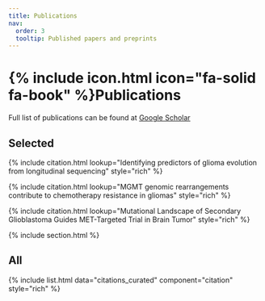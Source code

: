 ```yaml
---
title: Publications
nav:
  order: 3
  tooltip: Published papers and preprints
---
```


# {% include icon.html icon="fa-solid fa-book" %}Publications

Full list of publications can be found at [Google Scholar](https://scholar.google.com/citations?hl=en&user=UB-ecrMAAAAJ&view_op=list_works&sortby=pubdate)

## Selected

{% include citation.html lookup="Identifying predictors of glioma evolution from longitudinal sequencing" style="rich" %}

{% include citation.html lookup="MGMT genomic rearrangements contribute to chemotherapy resistance in gliomas" style="rich" %}

{% include citation.html lookup="Mutational Landscape of Secondary Glioblastoma Guides MET-Targeted Trial in Brain Tumor" style="rich" %}


{% include section.html %}

## All

{% include list.html data="citations_curated" component="citation" style="rich" %}
